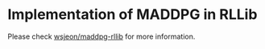 # Implementation of MADDPG in RLLib

Please check [wsjeon/maddpg-rllib](https://github.com/wsjeon/maddpg-rllib) for more information. 

